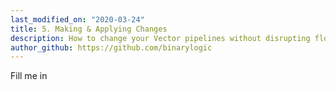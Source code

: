 ```yaml
---
last_modified_on: "2020-03-24"
title: 5. Making & Applying Changes
description: How to change your Vector pipelines without disrupting flow.
author_github: https://github.com/binarylogic
---
```


Fill me in



